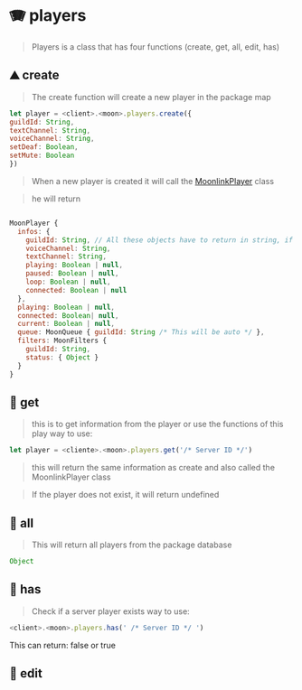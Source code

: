 # 🪗 players

> Players is a class that has four functions (create, get, all, edit, has)

## ⛰️ create

> The create function will create a new player in the package map

```javascript
let player = <client>.<moon>.players.create({
guildId: String,
textChannel: String,
voiceChannel: String,
setDeaf: Boolean,
setMute: Boolean
})
```

> When a new player is created it will call the [MoonlinkPlayer](https://moonlink.js.org/docs/moonlinkplayer) class

> he will return
```javascript

MoonPlayer {
  infos: {
    guildId: String, // All these objects have to return in string, if they come in another type, errors can occur
    voiceChannel: String,
    textChannel: String,
    playing: Boolean | null,
    paused: Boolean | null,
    loop: Boolean | null,
    connected: Boolean | null
  },
  playing: Boolean | null,
  connected: Boolean| null,
  current: Boolean | null,
  queue: MoonQueue { guildId: String /* This will be auto */ },
  filters: MoonFilters {
    guildId: String,
    status: { Object }
  }
}
```
## 🍪 get
> this is to get information from the player or use the functions of this play
way to use:
```javascript
let player = <cliente>.<moon>.players.get('/* Server ID */')
```
> this will return the same information as create and also called the MoonlinkPlayer class 

> If the player does not exist, it will return undefined 
## 🍫 all
> This will return all players from the package database 
```javascript
Object
```

## 🍩 has

> Check if a server player exists
way to use:
```javascript
<client>.<moon>.players.has(' /* Server ID */ ')
```
This can return: false or true

## 📍 edit
